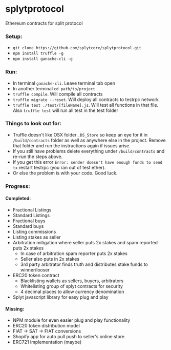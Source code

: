 # splytprotocol
Ethereum contracts for split protocol

### Setup:
 - `git clone https://github.com/splytcore/splytprotocol.git`
 - `npm install truffle -g`
 - `npm install ganache-cli -g`

### Run:
 - In terminal `ganache-cli`. Leave terminal tab open
 - In another terminal `cd path/to/project`
 - `truffle compile`. Will compile all contracts
 - `truffle migrate --reset`. Will deploy all contracts to testrpc network
 - `truffle test ./test/[fileName].js`. Will test all functions in that file. Also `truffle test` will run all test in the test folder
 
 
### Things to look out for: 
 
  - Truffle doesn't like OSX folder `.DS_Store` so keep an eye for it in `/build/contracts` folder as well as anywhere else in the project. Remove that folder and run the instructions again if issues arise.
  - If you still have problems delete everything under `/build/contracts` and re-run the steps above.
  - If you get this error `Error: sender doesn't have enough funds to send tx` restart testrpc (you ran out of test ether).
  - Or else the problem is with your code. Good luck.
 
### Progress:
 
#### Completed:

  - Fractional Listings
  - Standard Listings
  - Fractional buys
  - Standard buys
  - Listing commissions 
  - Listing stakes as seller
  - Arbitration mitigation where seller puts 2x stakes and spam reported puts 2x stakes
    - In case of arbitration spam reporter puts 2x stakes
    - Seller also puts in 2x stakes
    - 3rd party arbitrator finds truth and distributes stake funds to winner/looser
  - ERC20 token contract
    - Blacklisting wallets as sellers, buyers, arbitrators
    - Whitelisting group of splyt contracts for security
    - 4 decimal places to allow currency denomination
  - Splyt javascript library for easy plug and play
  
#### Missing:
 
 - NPM module for even easier plug and play functionality
 - ERC20 token distribution model
 - FIAT -> SAT -> FIAT conversions
 - Shopify app for auto pull push to seller's online store
 - ERC721 implementation (maybe)
  
 
